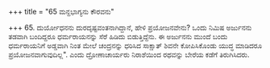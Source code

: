 +++
title = "65 ಮನ್ದಭಾಗ್ಯನು ಕೌರವನು"

+++
65. ದುರ್ಯೋಧನನು ದುರದೃಷ್ಟವಂತನಾಗಿದ್ದಾನೆ, ಹೇಳಿ ಪ್ರಯೋಜನವೇನು?  ಒಂದು ನಿಮಿಷ ಅರ್ಜುನನು ತಡವಾಗಿ ಬಂದಿದ್ದರೂ ಧರ್ಮರಾಯನನ್ನು ಸೆರೆ ಹಿಡಿದು ಬಿಡುತ್ತಿದ್ದೆನು. ಈ ಅರ್ಜುನನು ಮುಂದೆ ಬಂದು ಧರ್ಮರಾಯನಿಗೆ ಅಡ್ಡವಾಗಿ ನಿಂತ ಮೇಲೆ ಚಂದ್ರನನ್ನು ಧರಿಸಿದ ಸಾಕ್ಷಾತ್ ಶಿವನೇ ಕೋಪಿಸಿಕೊಂಡು ಯುದ್ಧ ಮಾಡಿದರೂ ಪ್ರಯೋಜನವಾಗುವುದಿಲ್ಲ". ಎಂದು ದ್ರೋಣಾಚಾರ್ಯರು ನಿರಾಶೆಯಿಂದ  ರಥವನ್ನು ಬೇರೆಯ ಕಡೆಗೆ ತಿರುಗಿಸಿದರು.